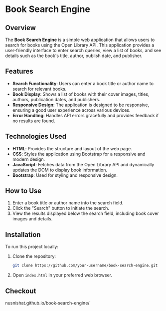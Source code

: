 # Book Search Engine

## Overview

The **Book Search Engine** is a simple web application that allows users to search for books using the Open Library API. This application provides a user-friendly interface to enter search queries, view a list of books, and see details such as the book's title, author, publish date, and publisher.

## Features

- **Search Functionality**: Users can enter a book title or author name to search for relevant books.
- **Book Display**: Shows a list of books with their cover images, titles, authors, publication dates, and publishers.
- **Responsive Design**: The application is designed to be responsive, ensuring a good user experience across various devices.
- **Error Handling**: Handles API errors gracefully and provides feedback if no results are found.

## Technologies Used

- **HTML**: Provides the structure and layout of the web page.
- **CSS**: Styles the application using Bootstrap for a responsive and modern design.
- **JavaScript**: Fetches data from the Open Library API and dynamically updates the DOM to display book information.
- **Bootstrap**: Used for styling and responsive design.

## How to Use

1. Enter a book title or author name into the search field.
2. Click the "Search" button to initiate the search.
3. View the results displayed below the search field, including book cover images and details.

## Installation

To run this project locally:

1. Clone the repository:
    ```bash
    git clone https://github.com/your-username/book-search-engine.git
    ```
2. Open `index.html` in your preferred web browser.

## Checkout 
nusnishat.github.io/book-search-engine/
